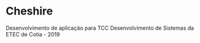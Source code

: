 # Cheshire
Desenvolvimento de aplicação para TCC Desenvolvimento de Sistemas da ETEC de Cotia - 2019
